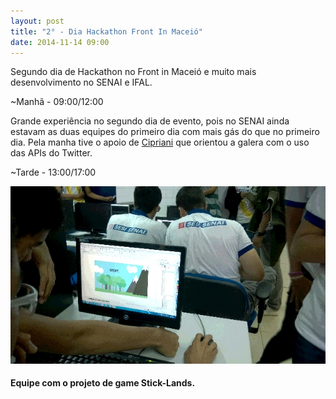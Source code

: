 ```yaml
---
layout: post
title: "2° - Dia Hackathon Front In Maceió"
date: 2014-11-14 09:00
---
```


<p class="txt-post">
    Segundo dia de Hackathon no Front in Maceió e muito mais desenvolvimento no SENAI e IFAL.
</p>

~Manhã - 09:00/12:00

<p class="txt-post">
Grande experiência no segundo dia de evento, pois no SENAI ainda estavam as duas equipes do primeiro dia com mais gás do que no primeiro dia. Pela manha tive o apoio de <a href="http://twitter.com/lfcipriani">Cipriani</a> que orientou a galera com o uso das APIs do Twitter.
</p>

~Tarde - 13:00/17:00

<p class="txt-post">
    
</p>
<img src="/public/img/2_dia_hackathon_front_in_maceio.jpg">
<h4>
    Equipe com o projeto de game Stick-Lands. 
</h4>
